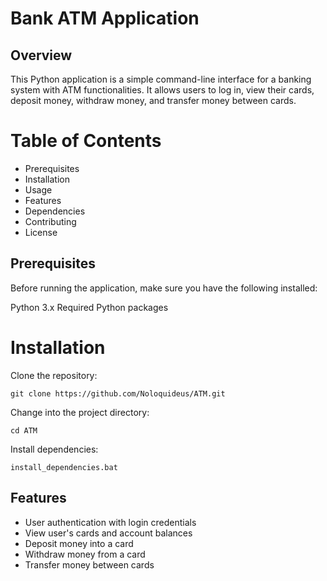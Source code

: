 # Bank ATM Application
## Overview
This Python application is a simple command-line interface for a banking system with ATM functionalities. It allows users to log in, view their cards, deposit money, withdraw money, and transfer money between cards.

# Table of Contents
- Prerequisites
- Installation
- Usage
- Features
- Dependencies
- Contributing
- License

## Prerequisites
Before running the application, make sure you have the following installed:

Python 3.x
Required Python packages

# Installation
Clone the repository:
```
git clone https://github.com/Noloquideus/ATM.git
```
Change into the project directory:
```
cd ATM
```
Install dependencies:
```
install_dependencies.bat
```

## Features
- User authentication with login credentials
- View user's cards and account balances
- Deposit money into a card
- Withdraw money from a card
- Transfer money between cards